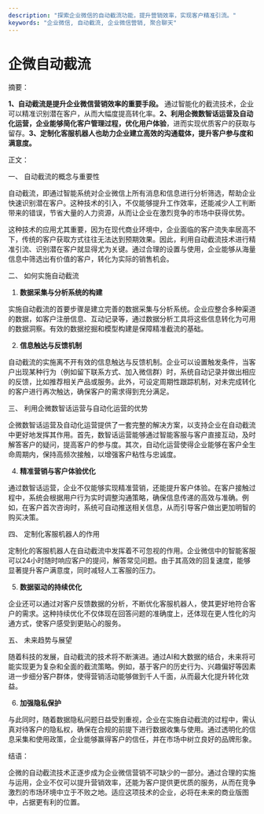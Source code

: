 ```yaml
---
description: "探索企业微信的自动截流功能，提升营销效率，实现客户精准引流。"
keywords: "企业微信, 自动截流, 企业微信营销, 聚合聊天"
---
```

# 企微自动截流

摘要：

**1、自动截流是提升企业微信营销效率的重要手段。** 通过智能化的截流技术，企业可以精准识别潜在客户，从而大幅度提高转化率。**2、利用企微数智话运营及自动化运营，企业能够简化客户管理过程，优化用户体验**，进而实现优质客户的获取与留存。**3、定制化客服机器人也助力企业建立高效的沟通载体，提升客户参与度和满意度。**

正文：

一、 自动截流的概念与重要性

自动截流，即通过智能系统对企业微信上所有消息和信息进行分析筛选，帮助企业快速识别潜在客户。这种技术的引入，不仅能够提升工作效率，还能减少人工判断带来的错误，节省大量的人力资源，从而让企业在激烈竞争的市场中获得优势。

这种技术的应用尤其重要，因为在现代商业环境中，企业面临的客户流失率居高不下，传统的客户获取方式往往无法达到预期效果。因此，利用自动截流技术进行精准引流、识别潜在客户就显得尤为关键。通过合理的设置与使用，企业能够从海量信息中筛选出有价值的客户，转化为实际的销售机会。

二、 如何实施自动截流

1. **数据采集与分析系统的构建**

实施自动截流的首要步骤是建立完善的数据采集与分析系统。企业应整合多种渠道的数据，如客户注册信息、互动记录等，通过数据分析工具将这些信息转化为可用的数据洞察。有效的数据挖掘和模型构建是保障精准截流的基础。

2. **信息触达与反馈机制**

自动截流的实施离不开有效的信息触达与反馈机制。企业可以设置触发条件，当客户出现某种行为（例如留下联系方式、加入微信群）时，系统自动记录并做出相应的反馈，比如推荐相关产品或服务。此外，可设定周期性跟踪机制，对未完成转化的客户进行再次触达，确保客户的需求得到充分满足。

三、 利用企微数智话运营与自动化运营的优势

企微数智话运营及自动化运营提供了一套完整的解决方案，以支持企业在自动截流中更好地发挥其作用。首先，数智话运营能够通过智能客服与客户直接互动，及时解答客户的疑问，提高客户的参与度。其次，自动化运营使得企业能够在客户全生命周期内，保持高频次接触，以增强客户粘性与忠诚度。

4. **精准营销与客户体验优化**

通过数智话运营，企业不仅能够实现精准营销，还能提升客户体验。在客户接触过程中，系统会根据用户行为实时调整沟通策略，确保信息传递的高效与准确。例如，在客户首次咨询时，系统可自动推送相关信息，从而引导客户做出更加明智的购买决策。

四、 定制化客服机器人的作用

定制化的客服机器人在自动截流中发挥着不可忽视的作用。企业微信中的智能客服可以24小时随时响应客户的提问，解答常见问题。由于其高效的回复速度，能够显著提升客户满意度，同时减轻人工客服的压力。

5. **数据驱动的持续优化**

企业还可以通过对客户反馈数据的分析，不断优化客服机器人，使其更好地符合客户的需求。这种持续优化不仅体现在回答问题的准确度上，还体现在更人性化的沟通方式，使客户感受到更贴心的服务。

五、 未来趋势与展望

随着科技的发展，自动截流的技术将不断演进。通过AI和大数据的结合，未来将可能实现更为复杂和全面的截流策略。例如，基于客户的历史行为、兴趣偏好等因素进一步细分客户群体，使得营销活动能够做到千人千面，从而最大化提升转化效益。

6. **加强隐私保护**

与此同时，随着数据隐私问题日益受到重视，企业在实施自动截流的过程中，需认真对待客户的隐私权，确保在合规的前提下进行数据收集与使用。通过透明化的信息采集和使用政策，企业能够赢得客户的信任，并在市场中树立良好的品牌形象。

结语：

企微的自动截流技术正逐步成为企业微信营销不可缺少的一部分。通过合理的实施与运用，企业不仅可以提升营销效率，还能为客户提供更优质的服务，从而在竞争激烈的市场环境中立于不败之地。适应这项技术的企业，必将在未来的商业版图中，占据更有利的位置。
